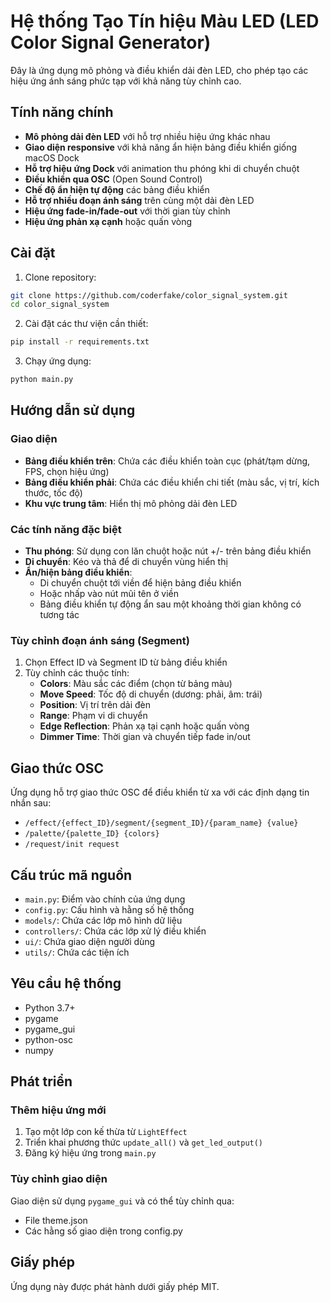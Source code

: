 # Hệ thống Tạo Tín hiệu Màu LED (LED Color Signal Generator)

Đây là ứng dụng mô phỏng và điều khiển dải đèn LED, cho phép tạo các hiệu ứng ánh sáng phức tạp với khả năng tùy chỉnh cao.

## Tính năng chính

- **Mô phỏng dải đèn LED** với hỗ trợ nhiều hiệu ứng khác nhau
- **Giao diện responsive** với khả năng ẩn hiện bảng điều khiển giống macOS Dock
- **Hỗ trợ hiệu ứng Dock** với animation thu phóng khi di chuyển chuột
- **Điều khiển qua OSC** (Open Sound Control)
- **Chế độ ẩn hiện tự động** các bảng điều khiển
- **Hỗ trợ nhiều đoạn ánh sáng** trên cùng một dải đèn LED
- **Hiệu ứng fade-in/fade-out** với thời gian tùy chỉnh
- **Hiệu ứng phản xạ cạnh** hoặc quấn vòng

## Cài đặt

1. Clone repository:
```bash
git clone https://github.com/coderfake/color_signal_system.git
cd color_signal_system
```

2. Cài đặt các thư viện cần thiết:
```bash
pip install -r requirements.txt
```

3. Chạy ứng dụng:
```bash
python main.py
```

## Hướng dẫn sử dụng

### Giao diện

- **Bảng điều khiển trên**: Chứa các điều khiển toàn cục (phát/tạm dừng, FPS, chọn hiệu ứng)
- **Bảng điều khiển phải**: Chứa các điều khiển chi tiết (màu sắc, vị trí, kích thước, tốc độ)
- **Khu vực trung tâm**: Hiển thị mô phỏng dải đèn LED

### Các tính năng đặc biệt

- **Thu phóng**: Sử dụng con lăn chuột hoặc nút +/- trên bảng điều khiển
- **Di chuyển**: Kéo và thả để di chuyển vùng hiển thị
- **Ẩn/hiện bảng điều khiển**: 
  - Di chuyển chuột tới viền để hiện bảng điều khiển
  - Hoặc nhấp vào nút mũi tên ở viền
  - Bảng điều khiển tự động ẩn sau một khoảng thời gian không có tương tác

### Tùy chỉnh đoạn ánh sáng (Segment)

1. Chọn Effect ID và Segment ID từ bảng điều khiển
2. Tùy chỉnh các thuộc tính:
   - **Colors**: Màu sắc các điểm (chọn từ bảng màu)
   - **Move Speed**: Tốc độ di chuyển (dương: phải, âm: trái)
   - **Position**: Vị trí trên dải đèn
   - **Range**: Phạm vi di chuyển
   - **Edge Reflection**: Phản xạ tại cạnh hoặc quấn vòng
   - **Dimmer Time**: Thời gian và chuyển tiếp fade in/out

## Giao thức OSC

Ứng dụng hỗ trợ giao thức OSC để điều khiển từ xa với các định dạng tin nhắn sau:

- `/effect/{effect_ID}/segment/{segment_ID}/{param_name} {value}`
- `/palette/{palette_ID} {colors}`
- `/request/init request`

## Cấu trúc mã nguồn

- `main.py`: Điểm vào chính của ứng dụng
- `config.py`: Cấu hình và hằng số hệ thống
- `models/`: Chứa các lớp mô hình dữ liệu
- `controllers/`: Chứa các lớp xử lý điều khiển
- `ui/`: Chứa giao diện người dùng
- `utils/`: Chứa các tiện ích

## Yêu cầu hệ thống

- Python 3.7+
- pygame
- pygame_gui
- python-osc
- numpy

## Phát triển

### Thêm hiệu ứng mới

1. Tạo một lớp con kế thừa từ `LightEffect`
2. Triển khai phương thức `update_all()` và `get_led_output()`
3. Đăng ký hiệu ứng trong `main.py`

### Tùy chỉnh giao diện

Giao diện sử dụng `pygame_gui` và có thể tùy chỉnh qua:
- File theme.json
- Các hằng số giao diện trong config.py

## Giấy phép

Ứng dụng này được phát hành dưới giấy phép MIT.